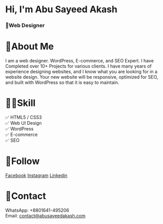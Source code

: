 # Hi, I'm Abu Sayeed Akash
### 📍Web Designer
# 🎯About Me
I am a web designer. WordPress, E-commerce, and SEO Expert. I have Completed over 10+ Projects for various clients. I have many years of experience designing websites, and I know what you are looking for in a website design. Your new website will be responsive, optimized for SEO, and built with WordPress so that it is easy to maintain. 

# 👨‍💻Skill
✅ HTML5 / CSS3 </br>
✅ Web UI Design </br>
✅ WordPress </br>
✅ E-commerce </br>
✅ SEO </br>

# 👑Follow
<a target="_blank" href="https://www.facebook.com/abusayeedakash5/">Facebook</a>
<a target="_blank" href="https://www.instagram.com/dev_akash123/">Instagram</a>
<a target="_blank" href="https://www.linkedin.com/in/abu-sayeed-akash/">Linkedin</a>

# 🚩Contact
WhatsApp: +8801641-495206 </br>
Email: contact@abusayeedakash.com
